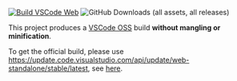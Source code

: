 [![Build VSCode Web](https://github.com/YieldRay/vscode-web-build/actions/workflows/build.yml/badge.svg)](https://github.com/YieldRay/vscode-web-build/actions/workflows/build.yml) ![GitHub Downloads (all assets, all releases)](https://img.shields.io/github/downloads/YieldRay/vscode-web-build/total)

This project produces a [VSCode OSS](https://github.com/microsoft/vscode) build **without mangling or minification**.

To get the official build, please use <https://update.code.visualstudio.com/api/update/web-standalone/stable/latest>, see [here](https://github.com/microsoft/vscode-test-web/blob/main/src/server/download.ts).
